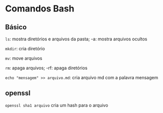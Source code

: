 # Comandos Bash

## Básico

`ls`: mostra diretórios e arquivos da pasta; -a: mostra arquivos ocultos

`mkdir`: cria diretório

`mv`: move arquivos

`rm`: apaga arquivos; -rf: apaga diretórios

`echo "mensagem" >> arquivo.md`: cria arquivo md com a palavra mensagem

## openssl

`openssl sha1 arquivo` cria um hash para o arquivo


